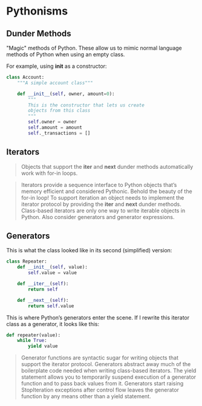 # Pythonisms

## Dunder Methods

"Magic" methods of Python. These allow us to mimic normal language methods of Python when using an empty class.

For example, using __init__ as a constructor:

```Python
class Account:
    """A simple account class"""

    def __init__(self, owner, amount=0):
        """
        This is the constructor that lets us create
        objects from this class
        """
        self.owner = owner
        self.amount = amount
        self._transactions = []
```

## Iterators

> Objects that support the __iter__ and __next__ dunder methods automatically work with for-in loops.

> Iterators provide a sequence interface to Python objects that’s memory efficient and considered Pythonic. Behold the beauty of the for-in loop!
> To support iteration an object needs to implement the iterator protocol by providing the __iter__ and __next__ dunder methods.
> Class-based iterators are only one way to write iterable objects in Python. Also consider generators and generator expressions.

## Generators

This is what the class looked like in its second (simplified) version:

```Python
class Repeater:
    def __init__(self, value):
        self.value = value

    def __iter__(self):
        return self

    def __next__(self):
        return self.value
```

This is where Python’s generators enter the scene. If I rewrite this iterator class as a generator, it looks like this:

```Python
def repeater(value):
    while True:
        yield value
```

> Generator functions are syntactic sugar for writing objects that support the iterator protocol. Generators abstract away much of the boilerplate code needed when writing class-based iterators.
> The yield statement allows you to temporarily suspend execution of a generator function and to pass back values from it.
> Generators start raising StopIteration exceptions after control flow leaves the generator function by any means other than a yield statement.
